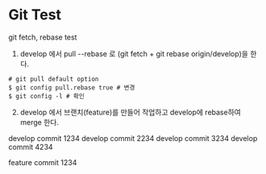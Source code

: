# Git Test

git fetch, rebase test

1. develop 에서 pull --rebase 로 (git fetch + git rebase origin/develop)을 한다.

```shell
# git pull default option
$ git config pull.rebase true # 변경
$ git config -l # 확인
```
   
2. develop 에서 브랜치(feature)를 만들어 작업하고 develop에 rebase하여 merge 한다.





develop commit 1234
develop commit 2234
develop commit 3234
develop commit 4234

feature commit 1234
